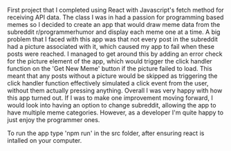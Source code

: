 First project that I completed using React with Javascript's fetch method for receiving API data. The class I was in had a passion for programming based memes so I decided to create an app that would draw meme data from the subreddit r/programmerhumor and display each meme one at a time. A big problem that I faced with this app was that not every post in the subreddit had a picture associated with it, which caused my app to fail when these posts were reached. I managed to get around this by adding an error check for the picture element of the app, which would trigger the click handler function on the 'Get New Meme' button if the picture failed to load. This meant that any posts without a picture would be skipped as triggering the click handler function effectively simulated a click event from the user, without them actually pressing anything. Overall I was very happy with how this app turned out. If I was to make one improvement moving forward, I would look into having an option to change subreddit, allowing the app to have multiple meme categories. However, as a developer I'm quite happy to just enjoy the programmer ones.

To run the app type 'npm run' in the src folder, after ensuring react is intalled on your computer.